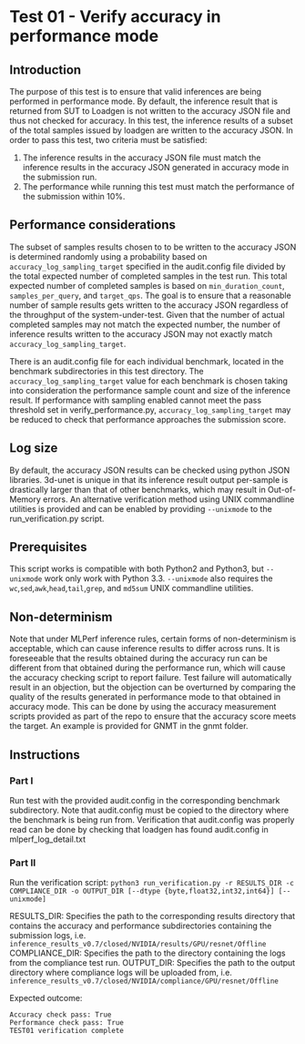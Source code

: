 ﻿
# Test 01 - Verify accuracy in performance mode
## Introduction
The purpose of this test is to ensure that valid inferences are being performed in performance mode. By default, the inference result that is returned from SUT to Loadgen is not written to the accuracy JSON file and thus not checked for accuracy. In this test, the inference results of a subset of the total samples issued by loadgen are written to the accuracy JSON. In order to pass this test, two criteria must be satisfied:

 1. The inference results in the accuracy JSON file must match the inference results in the accuracy JSON generated in accuracy mode in the submission run.
 2. The performance while running this test must match the performance of the submission within 10%. 

## Performance considerations
The subset of samples results chosen to to be written to the accuracy JSON is determined randomly using a probability based on `accuracy_log_sampling_target` specified in the audit.config file divided by the total expected number of completed samples in the test run. This total expected number of completed samples is based on `min_duration_count`, `samples_per_query`, and `target_qps`. The goal is to ensure that a reasonable number of sample results gets written to the accuracy JSON regardless of the throughput of the system-under-test. Given that the number of actual completed samples may not match the expected number, the number of inference results written to the accuracy JSON may not exactly match `accuracy_log_sampling_target`.

There is an audit.config file for each individual benchmark, located in the benchmark subdirectories in this test directory. The `accuracy_log_sampling_target` value for each benchmark is chosen taking into consideration the performance sample count and size of the inference result. If performance with sampling enabled cannot meet the pass threshold set in verify_performance.py, `accuracy_log_sampling_target` may be reduced to check that performance approaches the submission score.

## Log size
By default, the accuracy JSON results can be checked using python JSON libraries. 3d-unet is unique in that its inference result output per-sample is drastically larger than that of other benchmarks, which may result in Out-of-Memory errors. An alternative verification method using UNIX commandline utilities is provided and can be enabled by providing `--unixmode` to the run_verification.py script. 

## Prerequisites
This script works is compatible with both Python2 and Python3, but `--unixmode` work only work with Python 3.3. `--unixmode` also requires the `wc`,`sed`,`awk`,`head`,`tail`,`grep`, and `md5sum` UNIX commandline utilities.

## Non-determinism
Note that under MLPerf inference rules, certain forms of non-determinism is acceptable, which can cause inference results to differ across runs. It is foreseeable that the results obtained during the accuracy run can be different from that obtained during the performance run, which will cause the accuracy checking script to report failure. Test failure will automatically result in an objection, but the objection can be overturned by comparing the quality of the results generated in performance mode to that obtained in accuracy mode. This can be done by using the accuracy measurement scripts provided as part of the repo to ensure that the accuracy score meets the target. An example is provided for GNMT in the gnmt folder.

## Instructions

### Part I
Run test with the provided audit.config in the corresponding benchmark subdirectory. Note that audit.config must be copied to the directory where the benchmark is being run from. Verification that audit.config was properly read can be done by checking that loadgen has found audit.config in mlperf_log_detail.txt 

### Part II
Run the verification script:
  `python3 run_verification.py -r RESULTS_DIR -c COMPLIANCE_DIR -o OUTPUT_DIR [--dtype {byte,float32,int32,int64}] [--unixmode]`
  
RESULTS_DIR: Specifies the path to the corresponding results directory that contains the accuracy and performance subdirectories containing the submission logs, i.e. `inference_results_v0.7/closed/NVIDIA/results/GPU/resnet/Offline`
COMPLIANCE_DIR: Specifies the path to the directory containing the logs from the compliance test run.
OUTPUT_DIR: Specifies the path to the output directory where compliance logs will be uploaded from, i.e. `inference_results_v0.7/closed/NVIDIA/compliance/GPU/resnet/Offline`

Expected outcome:

    Accuracy check pass: True                
    Performance check pass: True             
    TEST01 verification complete        

     



